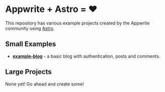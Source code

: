 # Appwrite + Astro = ❤️

This repository has various example projects created by the Appwrite community using [Astro](https://astro.build/).

## Small Examples

- [**example-blog**](https://demos-for-astro-example-blog.vercel.app/) - a basic blog with authentication, posts and comments.

## Large Projects

None yet! Go ahead and create some!